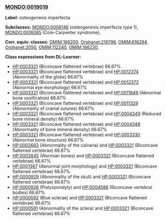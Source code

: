 
### [MONDO:0019019](http://purl.obolibrary.org/obo/MONDO_0019019)
**Label:** osteogenesis imperfecta

**Subclasses:** [MONDO:0008146](http://purl.obolibrary.org/obo/MONDO_0008146) (osteogenesis imperfecta type 1), [MONDO:0016085](http://purl.obolibrary.org/obo/MONDO_0016085) (Cole-Carpenter syndrome), 

**Corr. equiv. classes:** [OMIM:166200](http://purl.obolibrary.org/obo/OMIM_166200), [Orphanet:216796](http://www.orpha.net/ORDO/Orphanet_216796), [OMIM:616294](http://purl.obolibrary.org/obo/OMIM_616294), [Orphanet:2050](http://www.orpha.net/ORDO/Orphanet_2050), [OMIM:112240](http://purl.obolibrary.org/obo/OMIM_112240), [OMIM:166230](http://purl.obolibrary.org/obo/OMIM_166230), 

**Class expressions from DL-Learner:**

- [HP:0003321](http://purl.obolibrary.org/obo/HP_0003321) (Biconcave flattened vertebrae) 66.67%
- [HP:0003321](http://purl.obolibrary.org/obo/HP_0003321) (Biconcave flattened vertebrae) and [HP:0012374](http://purl.obolibrary.org/obo/HP_0012374) (Abnormality of the globe) 66.67%
- [HP:0003321](http://purl.obolibrary.org/obo/HP_0003321) (Biconcave flattened vertebrae) and [HP:0012372](http://purl.obolibrary.org/obo/HP_0012372) (Abnormal eye morphology) 66.67%
- [HP:0003321](http://purl.obolibrary.org/obo/HP_0003321) (Biconcave flattened vertebrae) and [HP:0011849](http://purl.obolibrary.org/obo/HP_0011849) (Abnormal bone ossification) 66.67%
- [HP:0003321](http://purl.obolibrary.org/obo/HP_0003321) (Biconcave flattened vertebrae) and [HP:0011329](http://purl.obolibrary.org/obo/HP_0011329) (Abnormality of cranial sutures) 66.67%
- [HP:0003321](http://purl.obolibrary.org/obo/HP_0003321) (Biconcave flattened vertebrae) and [HP:0004349](http://purl.obolibrary.org/obo/HP_0004349) (Reduced bone mineral density) 66.67%
- [HP:0003321](http://purl.obolibrary.org/obo/HP_0003321) (Biconcave flattened vertebrae) and [HP:0004348](http://purl.obolibrary.org/obo/HP_0004348) (Abnormality of bone mineral density) 66.67%
- [HP:0003321](http://purl.obolibrary.org/obo/HP_0003321) (Biconcave flattened vertebrae) and [HP:0003330](http://purl.obolibrary.org/obo/HP_0003330) (Abnormal bone structure) 66.67%
- [HP:0002683](http://purl.obolibrary.org/obo/HP_0002683) (Abnormality of the calvaria) and [HP:0003321](http://purl.obolibrary.org/obo/HP_0003321) (Biconcave flattened vertebrae) 66.67%
- [HP:0002645](http://purl.obolibrary.org/obo/HP_0002645) (Wormian bones) and [HP:0003321](http://purl.obolibrary.org/obo/HP_0003321) (Biconcave flattened vertebrae) 66.67%
- [HP:0001367](http://purl.obolibrary.org/obo/HP_0001367) (Abnormal joint morphology) and [HP:0003321](http://purl.obolibrary.org/obo/HP_0003321) (Biconcave flattened vertebrae) 66.67%
- [HP:0000929](http://purl.obolibrary.org/obo/HP_0000929) (Abnormality of the skull) and [HP:0003321](http://purl.obolibrary.org/obo/HP_0003321) (Biconcave flattened vertebrae) 66.67%
- [HP:0000926](http://purl.obolibrary.org/obo/HP_0000926) (Platyspondyly) and [HP:0004586](http://purl.obolibrary.org/obo/HP_0004586) (Biconcave vertebral bodies) 66.67%
- [HP:0000592](http://purl.obolibrary.org/obo/HP_0000592) (Blue sclerae) and [HP:0003321](http://purl.obolibrary.org/obo/HP_0003321) (Biconcave flattened vertebrae) 66.67%
- [HP:0000591](http://purl.obolibrary.org/obo/HP_0000591) (Abnormality of the sclera) and [HP:0003321](http://purl.obolibrary.org/obo/HP_0003321) (Biconcave flattened vertebrae) 66.67%


